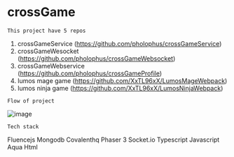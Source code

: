 # crossGame

`This project have 5 repos`

1) crossGameService (https://github.com/pholophus/crossGameService)
2) crossGameWesocket (https://github.com/pholophus/crossGameWebsocket)
3) crossGameWebservice (https://github.com/pholophus/crossGameProfile)
4) lumos mage game (https://github.com/XxTL96xX/LumosMageWebpack)
5) lumos ninja game (https://github.com/XxTL96xX/LumosNinjaWebpack)

`Flow of project`

![image](https://user-images.githubusercontent.com/41103533/200279666-dbf581ad-1bbf-44b1-93c3-7fef9b557c46.png)

`Tech stack`

Fluencejs
Mongodb
Covalenthq
Phaser 3
Socket.io
Typescript
Javascript
Aqua
Html


